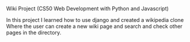 Wiki Project (CS50 Web Development with Python and Javascript)

In this project I learned how to use django and created a wikipedia clone Where the user can create a new wiki page and search and check other pages in the directory.